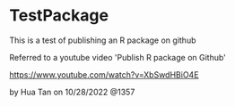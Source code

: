 # TestPackage
This is a test of publishing an R package on github

Referred to a youtube video 'Publish R package on Github'

https://www.youtube.com/watch?v=XbSwdHBiO4E

by Hua Tan on 10/28/2022 @1357
